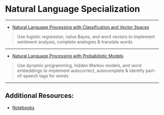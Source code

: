 # Natural Language Specialization 

---
* [Natural Language Processing with Classification and Vector Spaces](https://github.com/vigneshv92/Natural-Language-Specialization/blob/master/Natural%20Language%20Processing%20with%20Classification%20and%20Vector%20Spaces/)

> Use logistic regression, naïve Bayes, and word vectors to implement sentiment analysis, complete analogies & translate words

---

* [Natural Language Processing with Probabilistic Models](https://github.com/vigneshv92/Natural-Language-Specialization/tree/master/Natural%20Language%20Processing%20with%20Probabilistic%20Models)

> Use dynamic programming, hidden Markov models, and word embeddings to implement autocorrect, autocomplete & identify part-of-speech tags for words
---
## Additional Resources: 

* [Notebooks](https://notebooks.quantumstat.com/?utm_campaign=NLP%20News&utm_medium=email&utm_source=Revue%20newsletter)
